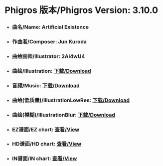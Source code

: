
# Phigros 版本/Phigros Version:  3.10.0

- ### __曲名/Name:  Artificial Existence__

- ### __作曲者/Composer:  Jun Kuroda__

- ### __曲绘画师/Illustrator:  2AI4wU4__

- ### __曲绘/Illustration:  [下载/Download](https://github.com/Po6647A/PAR/releases/download/3.10.0/951.png)__

- ### __音频/Music:  [下载/Download](https://github.com/Po6647A/PAR/releases/download/3.10.0/1877.ogg)__

- ### __曲绘(低质量)/IllustrationLowRes:  [下载/Download](https://github.com/Po6647A/PAR/releases/download/3.10.0/1443.png)__

- ### __曲绘(模糊)/IllustrationBlur:  [下载/Download](https://github.com/Po6647A/PAR/releases/download/3.10.0/1197.png)__


- ### __EZ谱面/EZ chart:  [查看/View](./EZ.json/index.html)__

- ### __HD谱面/HD chart:  [查看/View](./HD.json/index.html)__

- ### __IN谱面/IN chart:  [查看/View](./IN.json/index.html)__
